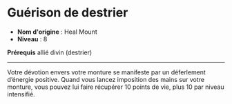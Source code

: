# Guérison de destrier

 * **Nom d'origine** : Heal Mount
 * **Niveau** : 8


<p><strong>Prérequis</strong> allié divin (destrier)</p>
<hr>
<p>Votre dévotion envers votre monture se manifeste par un déferlement d’énergie positive. Quand vous lancez imposition des mains sur votre monture, vous pouvez lui faire récupérer 10 points de vie, plus 10 par niveau intensifié.</p>